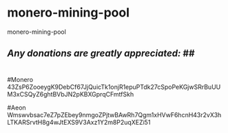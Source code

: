 # monero-mining-pool
monero-mining-pool

  ## *Any donations are greatly appreciated:* ##  #
#
#Monero
 43ZsP6ZooeygK9DebCf67JjQuicTk1onjR1epuPTdk27cSpoPeKGjwSRrBuUUM3xCSQyZ6ghtBVbJN2pKBXGprqCFmtfSkh

#Aeon
 Wmswvbsac7eZ7pZEbey9nmgoZPjtwBAwRh7Qgm1xHVwF6hcnH43r2vX3hLTKARSrvtH8g4wJtEXS9V3Axz1Y2m8P2uqXEZi51

